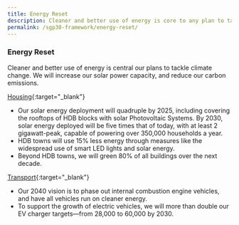 ```yaml
---
title: Energy Reset
description: Cleaner and better use of energy is core to any plan to tackle climate change. Learn how we will increase our solar capacity, and our aim to shift from internal combustion engine vehicles to electric vehicles by 2040. 
permalink: /sgp30-framework/energy-reset/
---
```


### Energy Reset

Cleaner and better use of energy is central our plans to tackle climate change. We will increase our solar power capacity, and reduce our carbon emissions. 

[Housing](https://www.mnd.gov.sg/our-work/greening-our-home/hdb-green-towns-programme){:target="_blank"}
- Our solar energy deployment will quadruple by 2025, including covering the rooftops of HDB blocks with solar Photovoltaic Systems. By 2030, solar energy deployed will be five times that of today, with at least 2 gigawatt-peak, capable of powering over 350,000 households a year. 
- HDB towns will use 15% less energy through measures like the widespread use of smart LED lights and solar energy.
- Beyond HDB towns, we will green 80% of all buildings over the next decade. 

[Transport](https://www.mot.gov.sg/news-centre/news/Detail/written-reply-by-minister-for-transport-ong-ye-kung-to-parliamentary-question-on-update-on-plan-to-provide-28-000-electric-vehicle-charging-points-by-2030/){:target="_blank"}
- Our 2040 vision is to phase out internal combustion engine vehicles, and have all vehicles run on cleaner energy.
- To support the growth of electric vehicles, we will more than double our EV charger targets—from 28,000 to 60,000 by 2030.